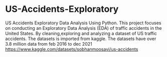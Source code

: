# US-Accidents-Exploratory
US Accidents Exploratory Data Analysis Using  Python.
This project focuses on conducting an Exploratory Data Analysis (EDA) of traffic accidents in the United States.
By cleaning,exploring and analyzing a dataset of US traffic accidents.
The datasets is imported from kaggle. The datasets have over 3.8 million data from feb 2016 to dec 2021 
https://www.kaggle.com/datasets/sobhanmoosavi/us-accidents
